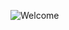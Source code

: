 ![Welcome](https://carteblanche.re/user/themes/agency/assets/video/evenementiel-fond-blanc.gif)

<!---

🎁 GIF Credits to: https://carteblanche.re

!-->
